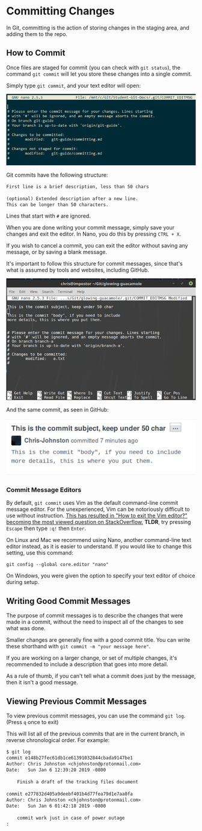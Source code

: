 # Committing Changes

In Git, committing is the action of storing changes in the staging area, and adding them to the repo.

## How to Commit

Once files are staged for commit (you can check with `git status`), the command `git commit` will let you store
these changes into a single commit.

Simply type `git commit`, and your text editor will open:

![git commit nano](../img/git-commit.PNG)

Git commits have the following structure:

```
First line is a brief description, less than 50 chars

(optional) Extended description after a new line. 
This can be longer than 50 characters.
```
Lines that start with `#` are ignored.

When you are done writing your commit message, simply save your changes and exit the editor.
In Nano, you do this by pressing `CTRL + X`.

If you wish to cancel a commit, you can exit the editor without saving any message, or by saving a blank message.

It's important to follow this structure for commit messages, since that's what is assumed by tools and websites, including GitHub.

![commit message example](img/commit-message-example.png)

And the same commit, as seen in GitHub:

![commit message example in github](img/github-commit-message-preview.png)

### Commit Message Editors

By default, `git commit` uses Vim as the default command-line commit message editor.
For the unexperienced, Vim can be notoriously difficult to use without instruction.
[This has resulted in "How to exit the Vim editor?" becoming the most viewed question on StackOverflow.](https://stackoverflow.com/questions/11828270/how-to-exit-the-vim-editor)
**TLDR**, try pressing `Escape` then type `:q!` then `Enter`.

On Linux and Mac we recommend using Nano, another command-line text editor instead, as it is easier to understand.
If you would like to change this setting, use this command:

```console
git config --global core.editor "nano"
```

On Windows, you were given the option to specify your text editor of choice during setup.

## Writing Good Commit Messages

The purpose of commit messages is to describe the changes that were made in a commit, without the
need to inspect all of the changes to see what was done.

Smaller changes are generally fine with a good commit title. You can write these shorthand with
`git commit -m "your message here"`.

If you are working on a larger change, or set of multiple changes, it's recommended to
include a description that goes into more detail.

As a rule of thumb, if you can't tell what a commit does just by the message, then it
isn't a good message.

## Viewing Previous Commit Messages

To view previous commit messages, you can use the command `git log`. (Press `q` once to exit)

This will list all of the previous commits that are in the current branch, in reverse chronological order.
For example:
```
$ git log
commit e148b27fec61db1ce61391032844cbada9147be1
Author: Chris Johnston <chjohnston@protonmail.com>
Date:   Sun Jan 6 12:39:20 2019 -0800

    Finish a draft of the tracking files document

commit e277832d405a9deebf401b4d77fea79d1e7aa0fa
Author: Chris Johnston <chjohnston@protonmail.com>
Date:   Sun Jan 6 01:42:18 2019 -0800

    commit work just in case of power outage
:
```
